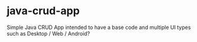 # java-crud-app
Simple Java CRUD App intended to have a base code and multiple UI types such as Desktop / Web / Android?
